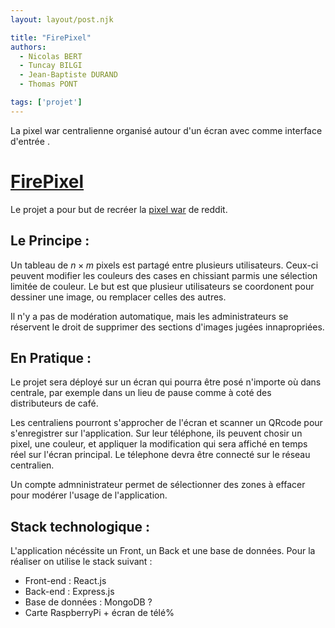 ```yaml
---
layout: layout/post.njk

title: "FirePixel"
authors:
  - Nicolas BERT
  - Tuncay BILGI
  - Jean-Baptiste DURAND
  - Thomas PONT

tags: ['projet']
---
```


<!-- début résumé -->
La pixel war centralienne organisé autour d'un écran avec comme interface d'entrée .
<!-- fin résumé -->

# [FirePixel]()

Le projet a pour but de recréer la [pixel war]() de reddit.

## Le Principe :

Un tableau de $n \times m$ pixels est partagé entre plusieurs utilisateurs. Ceux-ci peuvent modifier les couleurs des cases en chissiant parmis une sélection limitée de couleur. Le but est que plusieur utilisateurs se coordonent pour dessiner une image, ou remplacer celles des autres.

Il n'y a pas de modération automatique, mais les administrateurs se réservent le droit de supprimer des sections d'images jugées innapropriées.

## En Pratique :

Le projet sera déployé sur un écran qui pourra être posé n'importe où dans centrale, par exemple dans un lieu de pause comme à coté des distributeurs de café.

Les centraliens pourront s'approcher de l'écran et scanner un QRcode pour s'enregistrer sur l'application. Sur leur téléphone, ils peuvent chosir un pixel, une couleur, et appliquer la modification qui sera affiché en temps réel sur l'écran principal.
Le télephone devra  être connecté sur le réseau centralien.

Un compte admninistrateur permet de sélectionner des zones à effacer pour modérer l'usage de l'application.

## Stack technologique :

L'application nécéssite un Front, un Back et une base de données.
Pour la réaliser on utilise le stack suivant :

- Front-end : React.js
- Back-end : Express.js
- Base de données : MongoDB ?
- Carte RaspberryPi + écran de télé%

